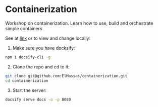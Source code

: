 # Containerization

Workshop on containerization. Learn how to use, build and orchestrate simple containers

See at [link](https://github.com/ElMassas/containerization) or to view and change locally:

1. Make sure you have docksify:

```sh
npm i docsify-cli -g
```

2. Clone the repo and cd to it:

```sh
git clone git@github.com:ElMassas/containerization.git
cd containerization 
```

3. Start the server:

```sh
docsify serve docs -o -p 8080
```
